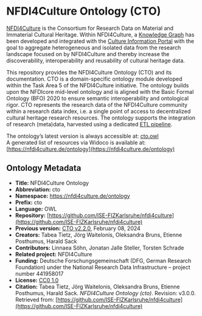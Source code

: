 # NFDI4Culture Ontology (CTO)

[NFDI4Culture](https://nfdi4culture.de/) is the Consortium for Research Data on Material and Immaterial Cultural Heritage. Within NFDI4Culture, a [Knowledge Graph](https://nfdi4culture.de/resources/knowledge-graph.html) has been developed and integrated with the [Culture Information Portal](https://nfdi4culture.de/) with the goal to aggregate heterogeneous and isolated data from the research landscape focused on by NFDI4Culture and thereby increase the discoverability, interoperability and reusability of cultural heritage data. 

This repository provides the NFDI4Culture Ontology (CTO) and its documentation. CTO is a domain-specific ontology module developed within the Task Area 5 of the NFDI4Culture initiative. The ontology builds upon the NFDIcore mid-level ontology and is aligned with the Basic Formal Ontology (BFO) 2020 to ensure semantic interoperability and ontological rigor.
CTO represents the research data of the NFDI4Culture community within a research data index, i.e. a single point of access to decentralized cultural heritage research resources. The ontology supports the integration of research (meta)data, harvested using a dedicated [ETL pipeline](https://nfdi4culture.de/id/E5877). 

The ontology’s latest version is always accessible at: [cto.owl](https://github.com/ISE-FIZKarlsruhe/nfdi4culture/blob/main/cto.owl)  
A generated list of resources via Widoco is available at: [https://nfdi4culture.de/ontology](https://nfdi4culture.de/ontology) 

## Ontology Metadata

- **Title:** NFDI4Culture Ontology
- **Abbreviation:** cto
- **Namespace:** https://nfdi4culture.de/ontology
- **Prefix:** cto
- **Language:** OWL
- **Repository:** [https://github.com/ISE-FIZKarlsruhe/nfdi4culture](https://github.com/ISE-FIZKarlsruhe/nfdi4culture)
- **Previous version:** [CTO v2.2.0](https://gitlab.rlp.net/adwmainz/nfdi4culture/knowledge-graph/culture-ontology/tree/v2.0), February 08, 2024
- **Creators:** Tabea Tietz, Jörg Waitelonis, Oleksandra Bruns, Etienne Posthumus, Harald Sack
- **Contributors:** Linnaea Söhn, Jonatan Jalle Steller, Torsten Schrade
- **Related project:** NFDI4Culture
- **Funding:** Deutsche Forschungsgemeinschaft (DFG, German Research Foundation) under the National Research Data Infrastructure – project number 441958017
- **License:** [CC0 1.0](https://creativecommons.org/publicdomain/zero/1.0/)
- **Citation:** Tabea Tietz, Jörg Waitelonis, Oleksandra Bruns, Etienne Posthumus, Harald Sack. *NFDI4Culture Ontology (cto)*. Revision: v3.0.0. Retrieved from: [https://github.com/ISE-FIZKarlsruhe/nfdi4culture](https://github.com/ISE-FIZKarlsruhe/nfdi4culture)



